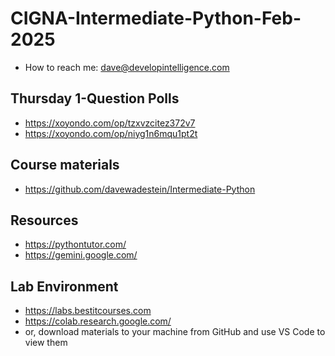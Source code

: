 # CIGNA-Intermediate-Python-Feb-2025
* How to reach me: dave@developintelligence.com

## Thursday 1-Question Polls
* https://xoyondo.com/op/tzxvzcitez372v7
* https://xoyondo.com/op/niyg1n6mqu1pt2t

## Course materials
* https://github.com/davewadestein/Intermediate-Python

## Resources
* https://pythontutor.com/
* https://gemini.google.com/
  
## Lab Environment
* https://labs.bestitcourses.com
* https://colab.research.google.com/
* or, download materials to your machine from GitHub and use VS Code to view them

